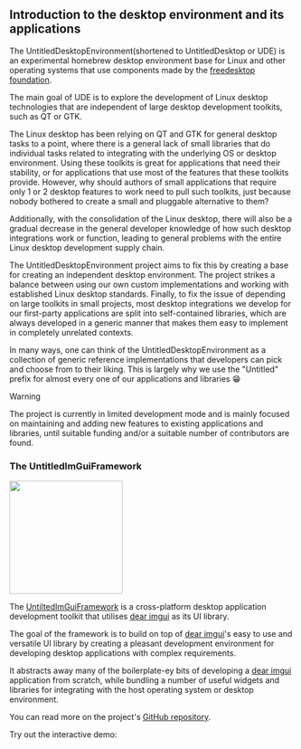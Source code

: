 ## Introduction to the desktop environment and its applications
The UntitledDesktopEnvironment(shortened to UntitledDesktop or UDE) is an experimental homebrew desktop environment base for Linux and other operating
systems that use components made by the [freedesktop foundation](https://freedesktop.org).

The main goal of UDE is to explore the development of Linux desktop technologies that are independent of large desktop development toolkits,
such as QT or GTK. 

The Linux desktop has been relying on QT and GTK for general desktop tasks to a point, where there is a general lack of small libraries
that do individual tasks related to integrating with the underlying OS or desktop environment. Using these toolkits is great for applications
that need their stability, or for applications that use most of the features that these toolkits provide. However, why should authors of small
applications that require only 1 or 2 desktop features to work need to pull such toolkits, just because nobody bothered to create a small and 
pluggable alternative to them?

Additionally, with the consolidation of the Linux desktop, there will also be a gradual decrease in the general developer knowledge of how
such desktop integrations work or function, leading to general problems with the entire Linux desktop development supply chain.

The UntitledDesktopEnvironment project aims to fix this by creating a base for creating an independent desktop environment. The project strikes
a balance between using our own custom implementations and working with established Linux desktop standards. Finally, to fix the issue of
depending on large toolkits in small projects, most desktop integrations we develop for our first-party applications are split
into self-contained libraries, which are always developed in a generic manner that makes them easy to implement in completely unrelated contexts.

In many ways, one can think of the UntitledDesktopEnvironment as a collection of generic reference implementations that developers can pick and 
choose from to their liking. This is largely why we use the "Untitled" prefix for almost every one of our applications and libraries 😁

> [!WARNING]
> The project is currently in limited development mode and is mainly focused on maintaining and adding new features to existing applications
> and libraries, until suitable funding and/or a suitable number of contributors are found.

### The UntitledImGuiFramework

<img style="width: 200px; height: 200px; overflow: scroll;" src="https://madladsquad.com/uimgui.svg"/>

The [UntiltedImGuiFramework](https://github.com/MadLadSquad/UntitledImGuiFramework) is a cross-platform
desktop application development toolkit that utilises [dear imgui](https://github.com/ocornut/imgui) as its
UI library.

The goal of the framework is to build on top of [dear imgui](https://github.com/ocornut/imgui)'s easy to use and
versatile UI library by creating a pleasant development environment for developing desktop applications with complex
requirements.

It abstracts away many of the boilerplate-ey bits of developing a [dear imgui](https://github.com/ocornut/imgui) application
from scratch, while bundling a number of useful widgets and libraries for integrating with the host operating system or
desktop environment.

You can read more on the project's [GitHub repository](https://github.com/MadLadSquad/UntitledImGuiFramework).

Try out the interactive demo:

<div id="demo-div" style="width: 100%; height: 100%; min-width: 800px; min-height: 600px; display: flex; flex-direction: column;"></div>

### UntitledApplicationSuite
The UntitledApplicationSuite is a collection of first-party applications that use the UntitledDesktopEnvironment's tooling:

1. [UntitledGameSystemManager](https://github.com/MadLadSquad/UntitledGameSystemManager)
1. [UntitledIBusHandwriting](https://github.com/MadLadSquad/UntitledIBusHandwriting)

### UntitledDesktopEnvironment's native desktop components
The following applications constitute the UntiltedDesktopEnvironment's base desktop tooling:

1. [UntitledDESessionLogout](https://github.com/MadLadSquad/UntitledDESessionLogout)

> [!NOTE]
> More applications are planned to be developed at a future date.

## Development goals
We have the following goals:

1. User freedom
1. Cross-desktop compatibility
1. A fully community-centered approach to development
1. A great UX, no matter the level of the user's knowledge
1. A fully modifiable and hackable application suite out of the box
1. A great multilingual experience
1. A great distribution experience
1. A great theming experience

### User freedom
We prioritise user freedom and system customisability. We think that our users should have the right to:

1. Replace most desktop components without issues \*1
1. Be provided with transparent, and easy to read, maintained documentation of all configuration formats
1. Have the ability to develop plugins for first-party applications using whatever technology stack they find the most suitable \*2
1. Modify features of any applications(when available) in order to tune enabled code and features at compile time for whatever purpose

\*1 - This applies to most applications, though when talking about ones like the settings manager, this might not be
completely possible.

\*2 - This includes active developer involvement by the developers to implement flexible plugin interfaces that can be consumed by any
programming language.

#### How do we achieve this?

1. The desktop is developed as a bunch of swapable modules, rather than a fully integrated solution
1. Applications are built as self-contained atoms that don't necessarily depend on any other UDE application(not necessarily when talking about libraries)
1. Documentation of features is our top priority when developing any feature. The moment it is pushed to a repository, it
should be fully documented
1. For formats such as foreign themes, we build multidirectional adapters and conversion tools
1. All our libraries provide a C and C++ API. The C API can be used to create bindings to any programming language
1. We utilise compile flags to enable and disable any optional features. This applies to our toolkit when compiling an application
statically, or to a number of our applications, where some additional features can be disabled through these flags

### Cross-desktop compatibility
We achieve cross-desktop compatibility in the following ways:

1. By being a flexible framework that is not opinionated
1. By following all standardisation efforts by the [freedesktop group](https://freedesktop.org)
1. By building adapter utilities and libraries to convert between incompatible formats
1. By collaborating with other desktops to improve compatibility

### A great multilingual experience
Make all applications have UI and docs in multiple languages, allow for easy translation of text and conform to i18n standards. 
More information about the subproject can be found [here](https://madladsquad.com/untitled-desktop/subprojects/i18n).

### A great distribution experience
Through tools, such as [pkggen](https://pkggen.madladsquad.com), the UntitledDesktopEnvironment is being built to be
distributed as widely as possible in a sustainable matter.

### A great theming experience
We aim to achieve a great theming experience in the following ways:

1. We use a simple YAML format for themes
1. Themes are minimal and only cover colours and sizes of some elements(in contrast to Gnome CSS files)
1. Restricting theming only to the colours and scaling of an application
1. Multi-directional compatibility tools for converting themes between the theme formats of other desktops:
    - They allow us to use the large collection of already available GTK and QT themes
    - They allow us to generate GTK and QT themes on the fly, so that the user doesn't have to deal with matching and setting them 
      separately
1. Themes have full inheritance: an application can use the root global theme or inherit from another application's
1. Themes are not forced on developers: Turning off theming support doesn't require an action from the developer when using
our toolkit
1. The theme formats are well-documented and are made to be easy to use without breaking any applications along the way

### To be added
We're still developing our scope so this section should be expanded in the future

## Specifications
### Misc
1. [UntitledDesktopKeybindings Core Specification](https://madladsquad.com/untitled-desktop/misc/keybinding-spec-core)

